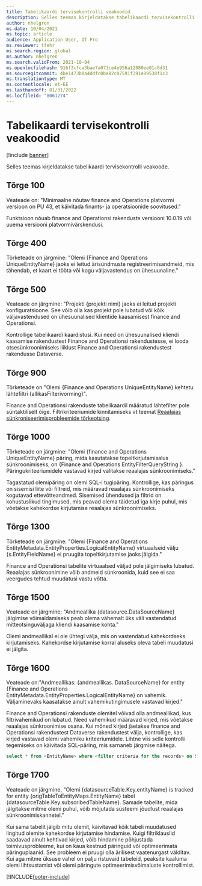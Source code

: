 ```yaml
---
title: Tabelikaardi tervisekontrolli veakoodid
description: Selles teemas kirjeldatakse tabelikaardi tervisekontrolli veakoode.
author: nhelgren
ms.date: 10/04/2021
ms.topic: article
audience: Application User, IT Pro
ms.reviewer: tfehr
ms.search.region: global
ms.author: nhelgren
ms.search.validFrom: 2021-10-04
ms.openlocfilehash: 916f3cfca3bae7a073ce4e956a12080ee01c8d31
ms.sourcegitcommit: 4be1473b0a4ddfc0ba82c07591f391e89538f1c3
ms.translationtype: MT
ms.contentlocale: et-EE
ms.lasthandoff: 01/31/2022
ms.locfileid: "8061274"
---
```

# <a name="errors-codes-for-the-table-map-health-check"></a>Tabelikaardi tervisekontrolli veakoodid

[!include [banner](../../includes/banner.md)]



Selles teemas kirjeldatakse tabelikaardi tervisekontrolli veakoode.

## <a name="error-100"></a>Tõrge 100

Veateade on: "Minimaalne nõutav finance and Operations platvormi versioon on PU 43, et käivitada finants- ja operatsioonide soovitused."

Funktsioon nõuab finance and Operationsi rakenduste versiooni 10.0.19 või uuema versiooni platvormivärskendusi.

## <a name="error-400"></a>Tõrge 400

Tõrketeade on järgmine: "Olemi \{Finance and Operations UniqueEntityName\} jaoks ei leitud ärisündmuste registreerimisandmeid, mis tähendab, et kaart ei tööta või kogu väljavastendus on ühesuunaline."

## <a name="error-500"></a>Tõrge 500

Veateade on järgmine: "Projekti \{projekti nimi\} jaoks ei leitud projekti konfiguratsioone. See võib olla kas projekt pole lubatud või kõik väljavastendused on ühesuunalised klientide kaasamisest finance and Operationsi.

Kontrollige tabelikaardi kaardistusi. Kui need on ühesuunalised kliendi kaasamise rakendustest Finance and Operationsi rakendustesse, ei looda otsesünkroonimiseks liiklust Finance and Operationsi rakendustest rakendusse Dataverse.

## <a name="error-900"></a>Tõrge 900

Tõrketeade on "Olemi \{Finance and Operations UniqueEntityName\} kehtetu lähtefiltri \{allikasFilterivorming\}".

Finance and Operationsi rakenduste tabelikaardil määratud lähtefilter pole süntaktiliselt õige. Filtrikriteeriumide kinnitamiseks vt teemat [Reaalajas sünkroniseerimisprobleemide tõrkeotsing](dual-write-troubleshooting-live-sync.md#live-synchronization-issues-that-are-caused-by-incorrect-query-filter-syntax-on-the-dual-write-maps).

## <a name="error-1000"></a>Tõrge 1000

Tõrketeade on järgmine: "Olemi \{finance and Operations UniqueEntityName\} päring, mida kasutatakse topeltkirjutamisalus sünkroonimiseks, on \{Finance and Operations EntityFilterQueryString \}. Päringukriteeriumidele vastavad kirjed valitakse reaalajas sünkroonimiseks."

Tagastatud olemipäring on olemi SQL-i tugipäring. Kontrollige, kas päringus on sisemisi liite või filtreid, mis määravad reaalajas sünkroonimiseks kogutavad ettevõtteandmed. Sisemised ühendused ja filtrid on kohustuslikud tingimused, mis peavad olema täidetud iga kirje puhul, mis võetakse kahekordse kirjutamise reaalajas sünkroonimiseks.

## <a name="error-1300"></a>Tõrge 1300

Tõrketeade on järgmine: "Olemi \{Finance and Operations EntityMetadata.EntityProperties.LogicalEntityName\} virtuaalseid välju \{s.EntityFieldName\} ei pruugita topeltkirjutamise jaoks jälgida."

Finance and Operationsi tabelite virtuaalsed väljad pole jälgimiseks lubatud. Reaalajas sünkroonimine võib andmeid sünkroonida, kuid see ei saa veergudes tehtud muudatusi vastu võtta.

## <a name="error-1500"></a>Tõrge 1500

Veateade on järgmine: "Andmeallika \{datasource.DataSourceName\} jälgimise võimaldamiseks peab olema vähemalt üks väli vastendatud mitteotsinguväljaga kliendi kaasamise kohta."

Olemi andmeallikal ei ole ühtegi välja, mis on vastendatud kahekordseks kirjutamiseks. Kahekordse kirjutamise korral aluseks oleva tabeli muudatusi ei jälgita.

## <a name="error-1600"></a>Tõrge 1600

Veateade on:"Andmeallikas: \{andmeallikas. DataSourceName\} for entity \{Finance and Operations EntityMetadata.EntityProperties.LogicalEntityName\} on vahemik. Väljaminevaks kaasatakse ainult vahemikutingimusele vastavad kirjed."

Finance and Operationsi rakenduste olemitel võivad olla andmeallikad, kus filtrivahemikud on lubatud. Need vahemikud määravad kirjed, mis võetakse reaalajas sünkroonimise osana. Kui mõned kirjed jäetakse finance and Operationsi rakendustest Dataverse rakendustest välja, kontrollige, kas kirjed vastavad olemi vahemiku kriteeriumidele. Lihtne viis selle kontrolli tegemiseks on käivitada SQL-päring, mis sarnaneb järgmise näitega.

```sql
select * from <EntityName> where <filter criteria for the records> on SQL.
```

## <a name="error-1700"></a>Tõrge 1700

Veateade on järgmine, "Olemi \{datasourceTable.Key.entityName\} is tracked for entity \{origTableToEntityMaps.EntityName\} tabel \{datasourceTable.Key.subscribedTableName\}. Samade tabelite, mida jälgitakse mitme olemi puhul, võib mõjutada süsteemi jõudlust reaalajas sünkroonimiskannetel."

Kui sama tabelit jälgib mitu olemit, käivitavad kõik tabeli muudatused lingitud olemite kahekordse kirjutamise hindamise. Kuigi filtriklauslid saadavad ainult kehtivad kirjed, võib hindamine põhjustada toimivusprobleeme, kui on kaua kestnud päringuid või optimeerimata päringuplaanid. See probleem ei pruugi olla ärilisest vaatenurgast välditav. Kui aga mitme üksuse vahel on palju ristuvaid tabeleid, peaksite kaaluma olemi lihtsustamist või olemi päringute optimeerimisvõimaluste kontrollimist.

[!INCLUDE[footer-include](../../../../includes/footer-banner.md)]
